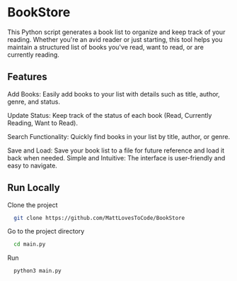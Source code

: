# BookStore

This Python script generates a book list to organize and keep track of your reading. Whether you're an avid reader or just starting, this tool helps you maintain a structured list of books you've read, want to read, or are currently reading.

## Features

Add Books: Easily add books to your list with details such as title, author, genre, and status.

Update Status: Keep track of the status of each book (Read, Currently Reading, Want to Read).

Search Functionality: Quickly find books in your list by title, author, or genre.

Save and Load: Save your book list to a file for future reference and load it back when needed.
Simple and Intuitive: The interface is user-friendly and easy to navigate.
## Run Locally

Clone the project

```bash
  git clone https://github.com/MattLovesToCode/BookStore
```

Go to the project directory

```bash
  cd main.py
```

Run 

```bash
  python3 main.py
```
